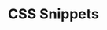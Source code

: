 ---
layout: home
title: CSS Snippets
description: Commonly used CSS snippets.
head:
  - ['meta', {property: 'og:title', content:  'CSS Snippets' }]
  - ['meta', {property: 'og:url', content:  'https://tidyqa.com/snippets/css/' }] 
  - ['meta', {name: 'twitter:title', content: 'CSS Snippets'}]
  - ['link', {rel: 'canonical', href: 'https://tidyqa.com/snippets/css/'}]

hero:
  name: CSS Snippets
  tagline: Collection of practical CSS code snippets that you can use in your projects.

features:
  - title: Layout and Positioning
    details: Learn optimal ways to arrange elements on web pages for seamless user experiences.
    link: /snippets/css/layout-and-positioning/
  - title: Typography
    details: Master text styling and formatting for enhanced readability and visual appeal.
    link: /snippets/css/typography/
  - title: Color and Backgrounds
    details: Explore effective color and background usage to create visually appealing web interfaces.
    link: /snippets/css/color-and-backgrounds/
  - title: Buttons and Links
    details: Design interactive buttons and links that enhance user engagement and navigation.
    link: /snippets/css/buttons-and-links/
  - title: Navigation
    details: Create intuitive navigation systems that help users explore your website effortlessly.
    link: /snippets/css/navigation/
  - title: Forms
    details: Design user-friendly forms with effective layouts and input elements for valuable interactions.
    link: /snippets/css/forms/
  - title: Images and Icons
    details: Enhance visual impact using images and icons while maintaining optimal performance.
    link: /snippets/css/images-and-icons/
  - title: Animations and Transitions
    details: Learn to use animations and transitions to add dynamism to your web designs.
    link: /snippets/css/animations-and-transitions/
  - title: Responsive Design
    details: Design websites that adapt seamlessly to various screen sizes and devices.
  - title: Flexbox
    details: Master flexible layout structures using the CSS Flexbox model for efficient design.
  - title: Grid
    details: Create complex layouts with CSS Grid, enabling precise control over content placement.
  - title: Background Effects
    details: Implement captivating background effects to elevate your design aesthetics.
  - title: Shadows and Effects
    details: Add depth and dimension with shadow and effect techniques.
  - title: Transitions and Transformations
    details: Learn how to smoothly transform elements to enhance user interactions.
  - title: Tables
    details: Properly structure and style tabular data for organized information display.
  - title: Cards and Panels
    details: Design engaging card-based layouts for effective content presentation.
  - title: Hover Effects
    details: Implement subtle hover effects to provide visual cues and interactivity.
  - title: Pagination and Loaders
    details: Enhance long content with pagination and loaders for improved user experience.
  - title: Custom Cursors
    details: Explore creative cursor designs to provide a unique browsing experience.
  - title: Print Styles
    details: Optimize your web pages for printing with well-designed print styles.
---